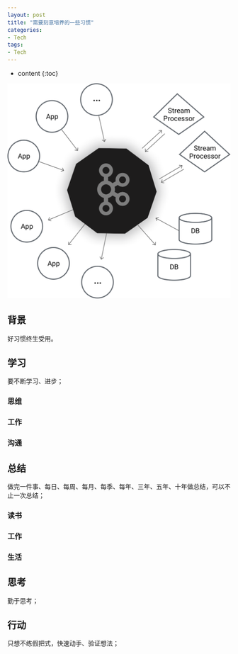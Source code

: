 ```yaml
---
layout: post
title: "需要刻意培养的一些习惯"
categories: 
- Tech
tags:
- Tech
---
```


* content
{:toc}

![kafka](/css/pics/2019-06-29-kafka.png)

## 背景

好习惯终生受用。

## 学习

要不断学习、进步；

### 思维

### 工作

### 沟通

## 总结

做完一件事、每日、每周、每月、每季、每年、三年、五年、十年做总结，可以不止一次总结；

### 读书

### 工作

### 生活

## 思考

勤于思考；

## 行动

只想不练假把式，快速动手、验证想法；

